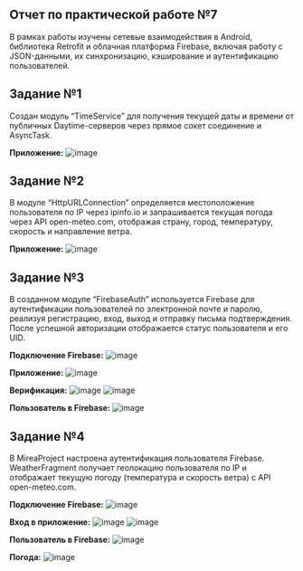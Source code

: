 Отчет по практической работе №7
----
В рамках работы изучены сетевые взаимодействия в Android, библиотека Retrofit и облачная платформа Firebase, включая работу с JSON-данными, их синхронизацию, кэширование и аутентификацию пользователей.

Задание №1
--
Создан модуль “TimeService” для получения текущей даты и времени от публичных Daytime-серверов через прямое сокет соединение и AsyncTask.

**Приложение:**
![image](https://github.com/user-attachments/assets/62c524b3-45da-4e9b-b53f-ae8687feeb45)

Задание №2
--
В модуле “HttpURLConnection” определяется местоположение пользователя по IP через ipinfo.io и запрашивается текущая погода через API open-meteo.com, отображая страну, город, температуру, скорость и направление ветра.

**Приложение:**
![image](https://github.com/user-attachments/assets/8cf8ecdf-e001-4177-bc64-2076322971eb)

Задание №3
--
В созданном модуле “FirebaseAuth” используется Firebase для аутентификации пользователей по электронной почте и паролю, реализуя регистрацию, вход, выход и отправку письма подтверждения. После успешной авторизации отображается статус пользователя и его UID.

**Подключение Firebase:**
![image](https://github.com/user-attachments/assets/6045359c-20ae-4b37-a0d2-0d5ef0ebde3e)

**Приложение:**
![image](https://github.com/user-attachments/assets/1855178f-7b49-47dc-b01c-34cd100b4174)

**Верификация:**
![image](https://github.com/user-attachments/assets/ce519294-c3a7-4023-ae34-464ddfa92df4)
![image](https://github.com/user-attachments/assets/591d345a-c7fc-4441-bd75-a03cb0513025)

**Пользователь в Firebase:**
![image](https://github.com/user-attachments/assets/f7b54902-c912-4873-8748-14f8581b5830)

Задание №4
--
В MireaProject настроена аутентификация пользователя Firebase. WeatherFragment получает геолокацию пользователя по IP и отображает текущую погоду (температура и скорость ветра) с API open-meteo.com.

**Подключение Firebase:**
![image](https://github.com/user-attachments/assets/0215a36f-5799-4f46-a2bc-9c5fd7276558)

**Вход в приложение:**
![image](https://github.com/user-attachments/assets/f7fcd4fa-f03c-44df-b35f-eb03ccfcf942)
![image](https://github.com/user-attachments/assets/5265475f-7e18-48c4-9182-cb5aff938311)

**Пользователь в Firebase:**
![image](https://github.com/user-attachments/assets/8ade5e41-a796-42a2-956b-b00614070c65)

**Погода:**
![image](https://github.com/user-attachments/assets/f6b97640-3955-4614-b155-0ca2ff651577)

